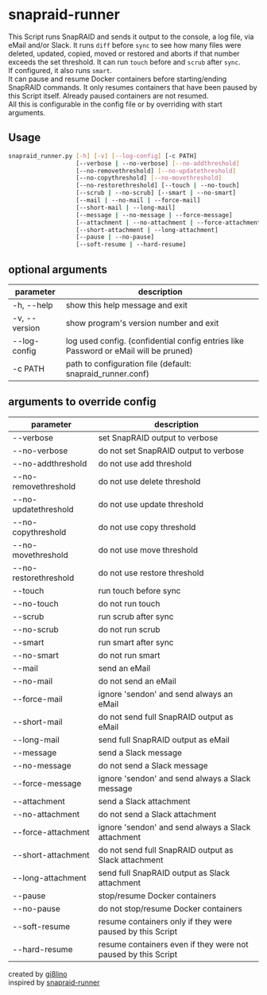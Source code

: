 # snapraid-runner

This Script runs SnapRAID and sends it output to the console, a log file, via eMail and/or Slack. It runs `diff` before `sync` to see how many files were deleted, updated, copied, moved or restored and aborts if that number exceeds the set threshold. It can run `touch` before and `scrub` after `sync`.  
If configured, it also runs `smart`.  
It can pause and resume Docker containers before starting/ending SnapRAID commands. It only resumes containers that have been paused by this Script itself. Already paused containers are not resumed.  
All this is configurable in the config file or by overriding with start arguments.

## Usage

```bash
snapraid_runner.py [-h] [-v] [--log-config] [-c PATH]
                   [--verbose | --no-verbose] [--no-addthreshold]
                   [--no-removethreshold] [--no-updatethreshold]
                   [--no-copythreshold] [--no-movethreshold]
                   [--no-restorethreshold] [--touch | --no-touch]
                   [--scrub | --no-scrub] [--smart | --no-smart]
                   [--mail | --no-mail | --force-mail]
                   [--short-mail | --long-mail]
                   [--message | --no-message | --force-message]
                   [--attachment | --no-attachment | --force-attachment]
                   [--short-attachment | --long-attachment]
                   [--pause | --no-pause]
                   [--soft-resume | --hard-resume]
```

## optional arguments

| parameter     | description                                                                          |
| ------------- | ------------------------------------------------------------------------------------ |
| -h, --help    | show this help message and exit                                                      |
| -v, --version | show program's version number and exit                                               |
| --log-config  | log used config. (confidential config entries like Password or eMail will be pruned) |
| -c PATH       | path to configuration file (default: snapraid_runner.conf)                           |

## arguments to override config

| parameter             | description                                                   |
| --------------------- | ------------------------------------------------------------- |
| --verbose             | set SnapRAID output to verbose                                |
| --no-verbose          | do not set SnapRAID output to verbose                         |
| --no-addthreshold     | do not use add threshold                                      |
| --no-removethreshold  | do not use delete threshold                                   |
| --no-updatethreshold  | do not use update threshold                                   |
| --no-copythreshold    | do not use copy threshold                                     |
| --no-movethreshold    | do not use move threshold                                     |
| --no-restorethreshold | do not use restore threshold                                  |
| --touch               | run touch before sync                                         |
| --no-touch            | do not run touch                                              |
| --scrub               | run scrub after sync                                          |
| --no-scrub            | do not run scrub                                              |
| --smart               | run smart after sync                                          |
| --no-smart            | do not run smart                                              |
| --mail                | send an eMail                                                 |
| --no-mail             | do not send an eMail                                          |
| --force-mail          | ignore 'sendon' and send always an eMail                      |
| --short-mail          | do not send full SnapRAID output as eMail                     |
| --long-mail           | send full SnapRAID output as eMail                            |
| --message             | send a Slack message                                          |
| --no-message          | do not send a Slack message                                   |
| --force-message       | ignore 'sendon' and send always a Slack message               |
| --attachment          | send a Slack attachment                                       |
| --no-attachment       | do not send a Slack attachment                                |
| --force-attachment    | ignore 'sendon' and send always a Slack attachment            |
| --short-attachment    | do not send full SnapRAID output as Slack attachment          |
| --long-attachment     | send full SnapRAID output as Slack attachment                 |
| --pause               | stop/resume Docker containers                                 |
| --no-pause            | do not stop/resume Docker containers                          |
| --soft-resume         | resume containers only if they were paused by this Script     |
| --hard-resume         | resume containers even if they were not paused by this Script |

created by [gi8lino](https://github.com/gi8lino/snapraid-runner)  
inspired by [snapraid-runner](https://github.com/Chronial/snapraid-runner)
